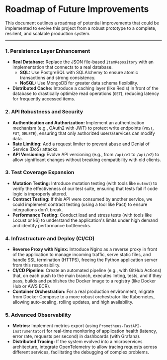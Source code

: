 # Roadmap of Future Improvements

This document outlines a roadmap of potential improvements that could be implemented to evolve this project from a robust prototype to a complete, resilient, and scalable production system.

---

### 1. Persistence Layer Enhancement

-   **Real Database:** Replace the JSON file-based `ItemRepository` with an implementation that connects to a real database.
    -   **SQL:** Use PostgreSQL with SQLAlchemy to ensure atomic transactions and strong consistency.
    -   **NoSQL:** Use MongoDB for greater data schema flexibility.
-   **Distributed Cache:** Introduce a caching layer (like Redis) in front of the database to drastically optimize read operations (`GET`), reducing latency for frequently accessed items.

### 2. API Robustness and Security

-   **Authentication and Authorization:** Implement an authentication mechanism (e.g., OAuth2 with JWT) to protect write endpoints (`POST`, `PUT`, `DELETE`), ensuring that only authorized users/services can modify data.
-   **Rate Limiting:** Add a request limiter to prevent abuse and Denial of Service (DoS) attacks.
-   **API Versioning:** Evolve API versioning (e.g., from `/api/v1` to `/api/v2`) to allow significant changes without breaking compatibility with old clients.

### 3. Test Coverage Expansion

-   **Mutation Testing:** Introduce mutation testing (with tools like `mutmut`) to verify the effectiveness of our test suite, ensuring that tests fail if code logic is improperly altered.
-   **Contract Testing:** If this API were consumed by another service, we could implement contract testing (using a tool like Pact) to ensure integrations don't break.
-   **Performance Testing:** Conduct load and stress tests (with tools like Locust or k6) to understand the application's limits under high demand and identify performance bottlenecks.

### 4. Infrastructure and Deploy (CI/CD)

-   **Reverse Proxy with Nginx:** Introduce Nginx as a reverse proxy in front of the application to manage incoming traffic, serve static files, and handle SSL termination (HTTPS), freeing the Python application server from this responsibility.
-   **CI/CD Pipeline:** Create an automated pipeline (e.g., with GitHub Actions) that, on each push to the main branch, executes linting, tests, and if they pass, builds and publishes the Docker image to a registry (like Docker Hub or AWS ECR).
-   **Container Orchestration:** For a real production environment, migrate from Docker Compose to a more robust orchestrator like Kubernetes, allowing auto-scaling, rolling updates, and high availability.

### 5. Advanced Observability

-   **Metrics:** Implement metrics export (using `Prometheus-FastAPI-Instrumentator`) for real-time monitoring of application health (latency, error rate, requests per second) in dashboards (with Grafana).
-   **Distributed Tracing:** If the system evolved into a microservices architecture, integrate OpenTelemetry to allow tracing requests across different services, facilitating the debugging of complex problems.